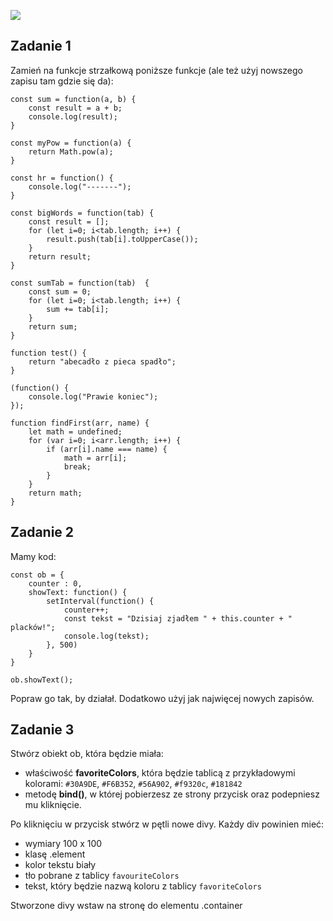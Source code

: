 ![](../../kursjs.png)

## Zadanie 1
Zamień na funkcje strzałkową poniższe funkcje (ale też użyj nowszego zapisu tam gdzie się da):

```
const sum = function(a, b) {
    const result = a + b;
    console.log(result);
}

const myPow = function(a) {
    return Math.pow(a);
}

const hr = function() {
    console.log("-------");
}

const bigWords = function(tab) {
    const result = [];
    for (let i=0; i<tab.length; i++) {
        result.push(tab[i].toUpperCase());
    }
    return result;
}

const sumTab = function(tab)  {
    const sum = 0;
    for (let i=0; i<tab.length; i++) {
        sum += tab[i];
    }
    return sum;
}

function test() {
    return "abecadło z pieca spadło";
}

(function() {
    console.log("Prawie koniec");
});

function findFirst(arr, name) {
    let math = undefined;
    for (var i=0; i<arr.length; i++) {
        if (arr[i].name === name) {
            math = arr[i];
            break;
        }
    }
    return math;
}
```

## Zadanie 2
Mamy kod:
```
const ob = {
    counter : 0,
    showText: function() {
        setInterval(function() {
            counter++;
            const tekst = "Dzisiaj zjadłem " + this.counter + " placków!";
            console.log(tekst);
        }, 500)
    }
}

ob.showText();
```
Popraw go tak, by działał. Dodatkowo użyj jak najwięcej nowych zapisów.

## Zadanie 3
Stwórz obiekt ob, która będzie miała:
- właściwość **favoriteColors**, która będzie tablicą z przykładowymi kolorami: `#30A9DE`, `#F6B352`, `#56A902`, `#f9320c`, `#181842`
- metodę **bind()**, w której pobierzesz ze strony przycisk oraz podepniesz mu kliknięcie.

Po kliknięciu w przycisk stwórz w pętli nowe divy. Każdy div powinien mieć:
- wymiary 100 x 100
- klasę .element
- kolor tekstu biały
- tło pobrane z tablicy `favouriteColors`
- tekst, który będzie nazwą koloru z tablicy `favoriteColors`

Stworzone divy wstaw na stronę do elementu .container